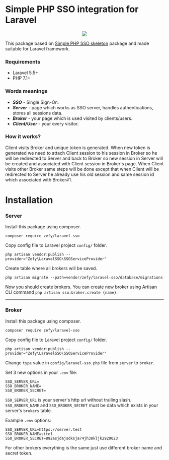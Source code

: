 # Simple PHP SSO integration for Laravel

<p align="center"><img src="https://laravel.com/assets/img/components/logo-laravel.svg"></p>


This package based on [Simple PHP SSO skeleton](https://github.com/zefy/php-simple-sso) package and made suitable for Laravel framework.
### Requirements
* Laravel 5.5+
* PHP 7.1+

### Words meanings
* ***SSO*** - Single Sign-On.
* ***Server*** - page which works as SSO server, handles authentications, stores all sessions data.
* ***Broker*** - your page which is used visited by clients/users.
* ***Client/User*** - your every visitor.

### How it works?
Client visits Broker and unique token is generated. When new token is generated we need to attach Client session to his session in Broker so he will be redirected to Server and back to Broker so new session in Server will be created and associated with Client session in Broker's page. When Client visits other Broker same steps will be done except that when Client will be redirected to Server he already use his old session and same session id which associated with Broker#1.

# Installation
### Server
Install this package using composer.
```shell
composer require zefy/laravel-sso
```


Copy config file to Laravel project `config/` folder.
```shell
php artisan vendor:publish --provider="Zefy\LaravelSSO\SSOServiceProvider"
```


Create table where all brokers will be saved.
```shell
php artisan migrate --path=vendor/zefy/laravel-sso/database/migrations
```

Now you should create brokers.
You can create new broker using Artisan CLI command `php artisan sso:broker:create {name}`.

----------

### Broker
Install this package using composer.
```shell
composer require zefy/laravel-sso
```


Copy config file to Laravel project `config/` folder.
```shell
php artisan vendor:publish --provider="Zefy\LaravelSSO\SSOServiceProvider"
```


Change `type` value in `config/laravel-sso.php` file from `server`
 to `broker`.

 

Set 3 new options in your `.env` file:
```shell
SSO_SERVER_URL=
SSO_BROKER_NAME=
SSO_BROKER_SECRET=
```
`SSO_SERVER_URL` is your server's http url without trailing slash. `SSO_BROKER_NAME` and `SSO_BROKER_SECRET` must be data which exists in your server's `brokers` table.



Example `.env` options:
```shell
SSO_SERVER_URL=https://server.test
SSO_BROKER_NAME=site1
SSO_BROKER_SECRET=892asjdajsdksja74jh38kljk2929023
```

For other brokers everything is the same just use different broker name and secret token.